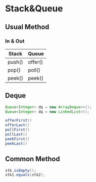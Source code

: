 # Stack&Queue

## Usual Method
### In & Out
| Stack      | Queue |
| ----------- | ----------- |
| push()      | offer()       |
| pop()   | poll()        |
| peek()   | peek()        |

## Deque
```java
Queue<Integer> dq = new ArrayDeque<>();
Queue<Integer> dq = new LinkedList>();

offerFirst()
offerLast()
pollFirst()
pollLast()
peekFirst()
peekLast()
```

## Common Method
```java
stk.isEmpty();
stk1.equals(stk2);

```
